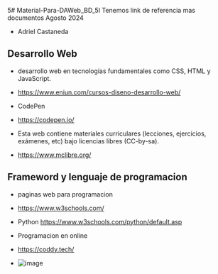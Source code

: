 5# Material-Para-DAWeb_BD_5I
Tenemos link de referencia mas documentos Agosto 2024
- Adriel Castaneda 
## Desarrollo Web
- desarrollo web en tecnologías fundamentales como CSS, HTML y JavaScript.
- https://www.eniun.com/cursos-diseno-desarrollo-web/

- CodePen
- https://codepen.io/

- Esta web contiene materiales curriculares (lecciones, ejercicios, exámenes, etc) bajo licencias libres (CC-by-sa).
- https://www.mclibre.org/

 ## Frameword  y lenguaje de programacion
 - paginas web para programacion
 - https://www.w3schools.com/
 - Python      https://www.w3schools.com/python/default.asp

 - Programacion en online
 - https://coddy.tech/
 - ![image](https://github.com/user-attachments/assets/4ae5bc11-9870-481d-8c2a-8e2422101072)

 
